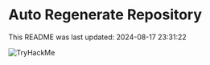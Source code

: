 # Auto Regenerate Repository

This README was last updated: 2024-08-17 23:31:22

 ![TryHackMe](https://tryhackme.com/badge/533634)